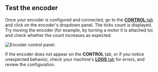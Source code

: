 ## Test the encoder

Once your encoder is configured and connected, go to the [**CONTROL** tab](/fleet/machines/#control) and click on the encoder's dropdown panel.
The ticks count is displayed.
Try moving the encoder (for example, by turning a motor it is attached to) and check whether the count increases as expected.

![Encoder control panel.](/components/encoder/control.png)

If the encoder does not appear on the **CONTROL** tab, or if you notice unexpected behavior, check your machine's [**LOGS** tab](/fleet/machines/#logs) for errors, and review the configuration.
